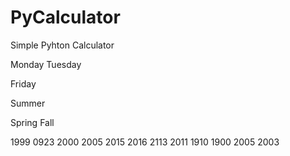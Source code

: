 # PyCalculator
Simple Pyhton Calculator

Monday Tuesday

Friday

Summer

Spring Fall

1999 0923 2000 2005 2015 2016 2113 
2011
1910
1900
2005
2003
